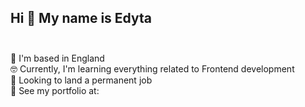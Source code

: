 

##  Hi 👋 My name is Edyta <br><br>



 :compass: I'm based in England <br>
 :nerd_face: Currently, I'm learning everything related to Frontend development <br>
 🔭 Looking to land a permanent job <br>
 :stew: See my portfolio at:  <br>

<!--
**Edit22/Edit22** is a ✨ _special_ ✨ repository because its `README.md` (this file) appears on your GitHub profile.

Here are some ideas to get you started:

- 🔭 I’m currently working on ...
- 🌱 I’m currently learning ...
- 👯 I’m looking to collaborate on ...
- 🤔 I’m looking for help with ...
- 💬 Ask me about ...
- 📫 How to reach me: ...
- 😄 Pronouns: ...
- ⚡ Fun fact: ...
-->
